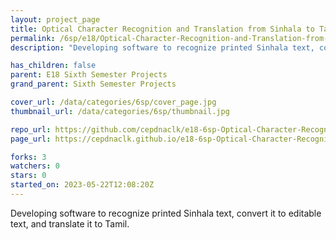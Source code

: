 ```yaml
---
layout: project_page
title: Optical Character Recognition and Translation from Sinhala to Tamil for Printed Documents
permalink: /6sp/e18/Optical-Character-Recognition-and-Translation-from-Sinhala-to-Tamil-for-Printed-Documents/
description: "Developing software to recognize printed Sinhala text, convert it to editable text, and translate it to Tamil. "

has_children: false
parent: E18 Sixth Semester Projects
grand_parent: Sixth Semester Projects

cover_url: /data/categories/6sp/cover_page.jpg
thumbnail_url: /data/categories/6sp/thumbnail.jpg

repo_url: https://github.com/cepdnaclk/e18-6sp-Optical-Character-Recognition-and-Translation-from-Sinhala-to-Tamil-for-Printed-Documents
page_url: https://cepdnaclk.github.io/e18-6sp-Optical-Character-Recognition-and-Translation-from-Sinhala-to-Tamil-for-Printed-Documents

forks: 3
watchers: 0
stars: 0
started_on: 2023-05-22T12:08:20Z
---
```

Developing software to recognize printed Sinhala text, convert it to editable text, and translate it to Tamil. 

